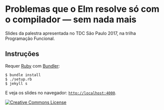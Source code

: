 # Problemas que o Elm resolve só com o compilador — sem nada mais

Slides da palestra apresentada no TDC São Paulo 2017, na trilha Programação Funcional.

## Instruções

Requer [Ruby](https://www.ruby-lang.org/) com [Bundler](http://bundler.io):
```
$ bundle install
$ ./setup.rb
$ jekyll s
```

E veja os slides no navegador: [`http://localhost:4000`](http://localhost:4000).


[![Creative Commons License](https://i.creativecommons.org/l/by/4.0/88x31.png)](http://creativecommons.org/licenses/by/4.0/)